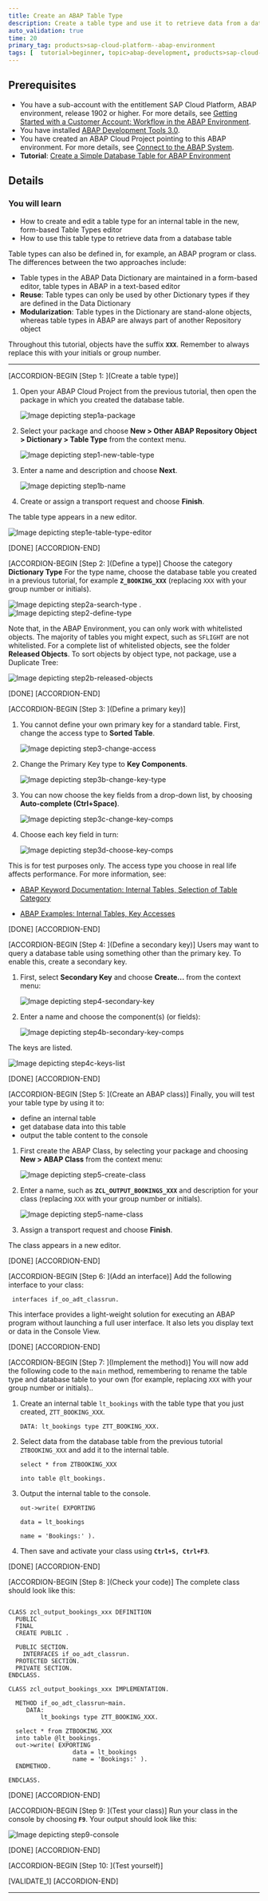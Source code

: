 ```yaml
---
title: Create an ABAP Table Type
description: Create a table type and use it to retrieve data from a database table.
auto_validation: true
time: 20
primary_tag: products>sap-cloud-platform--abap-environment
tags: [  tutorial>beginner, topic>abap-development, products>sap-cloud-platform ]
---
```

## Prerequisites
- You have a sub-account with the entitlement SAP Cloud Platform, ABAP environment, release 1902 or higher. For more details, see [Getting Started with a Customer Account: Workflow in the ABAP Environment](https://help.sap.com/viewer/65de2977205c403bbc107264b8eccf4b/Cloud/en-US/e34a329acc804c0e874496548183682f.html).
- You have installed [ABAP Development Tools 3.0](https://tools.hana.ondemand.com/#abap).
- You have created an ABAP Cloud Project pointing to this ABAP environment. For more details, see  [Connect to the ABAP System](https://help.sap.com/viewer/65de2977205c403bbc107264b8eccf4b/Cloud/en-US/7379dbd2e1684119bc1dd28874bbbb7b.html).
- **Tutorial**: [Create a Simple Database Table for ABAP Environment](abap-environment-create-table)

## Details
### You will learn
  - How to create and edit a table type for an internal table in the new, form-based Table Types editor
  - How to use this table type to retrieve data from a database table

Table types can also be defined in, for example, an ABAP program or class. The differences between the two approaches include:
-	Table types in the ABAP Data Dictionary are maintained in a form-based editor, table types in ABAP in a text-based editor
-	**Reuse**: Table types can only be used by other Dictionary types if they are defined in the Data Dictionary
-	**Modularization**: Table types in the Dictionary are stand-alone objects, whereas table types in ABAP are always part of another Repository object

Throughout this tutorial, objects have the suffix **`XXX`**. Remember to always replace this with your initials or group number.

---

[ACCORDION-BEGIN [Step 1: ](Create a table type)]

1. Open your ABAP Cloud Project from the previous tutorial, then open the package in which you created the database table.

    ![Image depicting step1a-package](step1a-package.png)

2. Select your package and choose **New > Other ABAP Repository Object > Dictionary > Table Type** from the context menu.

    ![Image depicting step1-new-table-type](step1-new-table-type.png)

2. Enter a name and description and choose **Next**.

    ![Image depicting step1b-name](step1b-name.png)

3. Create or assign a transport request and choose **Finish**.

The table type appears in a new editor.  

![Image depicting step1e-table-type-editor](step1e-table-type-editor.PNG)

[DONE]
[ACCORDION-END]

[ACCORDION-BEGIN [Step 2: ](Define a type)]
Choose the category **Dictionary Type** For the type name, choose the database table you created in a previous tutorial, for example **`Z_BOOKING_XXX`** (replacing `XXX` with your group number or initials).

![Image depicting step2a-search-type](step2a-search-type.png)
.
![Image depicting step2-define-type](step2-define-type.png)

Note that, in the ABAP Environment, you can only work with whitelisted objects. The majority of tables you might expect, such as `SFLIGHT` are not whitelisted. For a complete list of whitelisted objects, see the folder **Released Objects**. To sort objects by object type, not package, use a Duplicate Tree:

![Image depicting step2b-released-objects](step2b-released-objects.png)

[DONE]
[ACCORDION-END]

[ACCORDION-BEGIN [Step 3: ](Define a primary key)]
1. You cannot define your own primary key for a standard table. First, change the access type to **Sorted Table**.

    ![Image depicting step3-change-access](step3-change-access.png)

2. Change the Primary Key type to **Key Components**.

    ![Image depicting step3b-change-key-type](step3b-change-key-type.png)

3. You can now choose the key fields from a drop-down list, by choosing **Auto-complete (Ctrl+Space)**.

    ![Image depicting step3c-change-key-comps](step3c-change-key-comps.png)

4. Choose each key field in turn:

    ![Image depicting step3d-choose-key-comps](step3d-choose-key-comps.png)


This is for test purposes only. The access type you choose in real life affects performance. For more information, see:

  - [ABAP Keyword Documentation: Internal Tables, Selection of Table Category](https://help.sap.com/doc/abapdocu_752_index_htm/7.52/en-US/index.htm?file=abenitab_kind.htm)

  - [ABAP Examples: Internal Tables, Key Accesses](https://help.sap.com/doc/abapdocu_752_index_htm/7.52/en-US/index.htm?file=abenitab_kind.htm)

[DONE]
[ACCORDION-END]

[ACCORDION-BEGIN [Step 4: ](Define a secondary key)]
Users may want to query a database table using something other than the primary key. To enable this, create a secondary key.

1. First, select **Secondary Key** and choose **Create...** from the context menu:

    ![Image depicting step4-secondary-key](step4-secondary-key.png)

2. Enter a name and choose the component(s) (or fields):

    ![Image depicting step4b-secondary-key-comps](step4b-secondary-key-comps.png)

The keys are listed.

  ![Image depicting step4c-keys-list](step4c-keys-list.png)

[DONE]
[ACCORDION-END]

[ACCORDION-BEGIN [Step 5: ](Create an ABAP class)]
Finally, you will test your table type by using it to:

- define an internal table
- get database data into this table
- output the table content to the console

1. First create the ABAP Class, by selecting your package and choosing **New > ABAP Class** from the context menu:

    ![Image depicting step5-create-class](step5-create-class.png)

2. Enter a name, such as **`ZCL_OUTPUT_BOOKINGS_XXX`** and description for your class (replacing `XXX` with your group number or initials).

    ![Image depicting step5-name-class](step5-name-class.png)

3. Assign a transport request and choose **Finish**.

The class appears in a new editor.

[DONE]
[ACCORDION-END]

[ACCORDION-BEGIN [Step 6: ](Add an interface)]
Add the following interface to your class:

```ABAP
 interfaces if_oo_adt_classrun.
```

This interface provides a light-weight solution for executing an ABAP program without launching a full user interface.
It also lets you display text or data in the Console View.

[DONE]
[ACCORDION-END]

[ACCORDION-BEGIN [Step 7: ](Implement the method)]
You will now add the following code to the `main` method, remembering to rename the table type and database table to your own (for example, replacing `XXX` with your group number or initials)..

1. Create an internal table `lt_bookings` with the table type that you just created, `ZTT_BOOKING_XXX`.

    `DATA: lt_bookings type ZTT_BOOKING_XXX.`

2. Select data from the database table from the previous tutorial `ZTBOOKING_XXX` and add it to the internal table.

    `select * from ZTBOOKING_XXX`

    `into table @lt_bookings.`

3. Output the internal table to the console.

    `out->write( EXPORTING`

    `data = lt_bookings`

    `name = 'Bookings:' ).`

4. Then save and activate your class using **`Ctrl+S, Ctrl+F3`**.

[DONE]
[ACCORDION-END]

[ACCORDION-BEGIN [Step 8: ](Check your code)]
The complete class should look like this:

```ABAP

CLASS zcl_output_bookings_xxx DEFINITION
  PUBLIC
  FINAL
  CREATE PUBLIC .

  PUBLIC SECTION.
    INTERFACES if_oo_adt_classrun.
  PROTECTED SECTION.
  PRIVATE SECTION.
ENDCLASS.

CLASS zcl_output_bookings_xxx IMPLEMENTATION.

  METHOD if_oo_adt_classrun~main.
     DATA:
         lt_bookings type ZTT_BOOKING_XXX.

  select * from ZTBOOKING_XXX
  into table @lt_bookings.
  out->write( EXPORTING
                  data = lt_bookings
                  name = 'Bookings:' ).
  ENDMETHOD.

ENDCLASS.

```


[DONE]
[ACCORDION-END]

[ACCORDION-BEGIN [Step 9: ](Test your class)]
Run your class in the console by choosing **`F9`**. Your output should look like this:

  ![Image depicting step9-console](step9-console.png)

[DONE]
[ACCORDION-END]

[ACCORDION-BEGIN [Step 10: ](Test yourself)]

[VALIDATE_1]
[ACCORDION-END]




---
